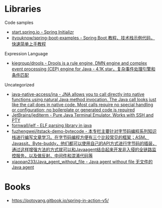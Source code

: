 # Libraries

Code samples

* [start.spring.io - Spring Initializr](https://start.spring.io/)
* [ityouknow/spring-boot-examples - Spring Boot 教程、技术栈示例代码，快速简单上手教程](https://github.com/ityouknow/spring-boot-examples)

Expression Language

* [kiegroup/drools - Drools is a rule engine, DMN engine and complex event processing (CEP) engine for Java - 4.1K star，复杂事件处理引擎和条件匹配](https://github.com/kiegroup/drools)

Uncategorized

* [java-native-access/jna - JNA allows you to call directly into native functions using natural Java method invocation. The Java call looks just like the call does in native code. Most calls require no special handling or configuration; no boilerplate or generated code is required](https://github.com/java-native-access/jna)
* [JetBrains/jediterm - Pure Java Terminal Emulator. Works with SSH and PTY](https://github.com/JetBrains/jediterm)
* [fornwall/jelf - ELF parsing library in java](https://github.com/fornwall/jelf)
* [fuzhengwei/itstack-demo-bytecode - 本专栏主要针对字节码编程系列知识栈进行编写文章学习。在字节码编程方便有三个比较常见的框架；ASM、Javassit、Byte-buddy，他们都可以使用自己的API方式进行字节码的插装，通过这样增强方法的方式就可以和Javaagent结合起来开发非入侵的全链路监控服务，以及做反射、中间件和混淆代码等](https://github.com/fuzhengwei/itstack-demo-bytecode)
* [xiaopan233/Java_agent_without_file - Java agent without file 无文件的Java agent](https://github.com/xiaopan233/Java_agent_without_file)

# Books

* https://potoyang.gitbook.io/spring-in-action-v5/
